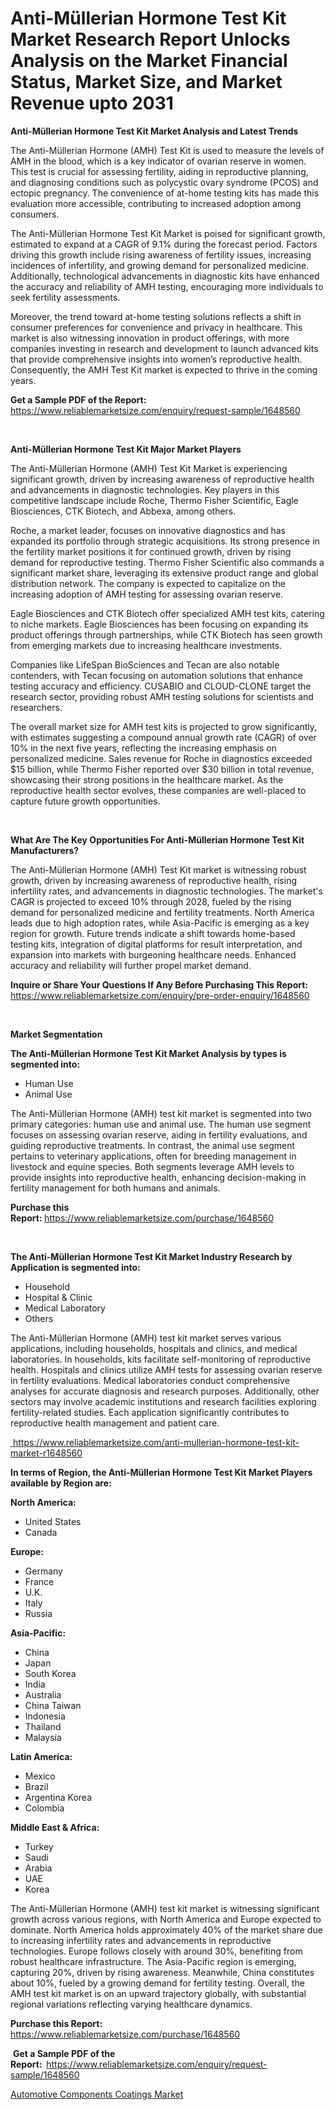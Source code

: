 <p><h1>Anti-Müllerian Hormone Test Kit Market Research Report Unlocks Analysis on the Market Financial Status, Market Size, and Market Revenue upto 2031</h1></p><p><strong>Anti-Müllerian Hormone Test Kit Market Analysis and Latest Trends</strong></p>
<p><p>The Anti-Müllerian Hormone (AMH) Test Kit is used to measure the levels of AMH in the blood, which is a key indicator of ovarian reserve in women. This test is crucial for assessing fertility, aiding in reproductive planning, and diagnosing conditions such as polycystic ovary syndrome (PCOS) and ectopic pregnancy. The convenience of at-home testing kits has made this evaluation more accessible, contributing to increased adoption among consumers.</p><p>The Anti-Müllerian Hormone Test Kit Market is poised for significant growth, estimated to expand at a CAGR of 9.1% during the forecast period. Factors driving this growth include rising awareness of fertility issues, increasing incidences of infertility, and growing demand for personalized medicine. Additionally, technological advancements in diagnostic kits have enhanced the accuracy and reliability of AMH testing, encouraging more individuals to seek fertility assessments.</p><p>Moreover, the trend toward at-home testing solutions reflects a shift in consumer preferences for convenience and privacy in healthcare. This market is also witnessing innovation in product offerings, with more companies investing in research and development to launch advanced kits that provide comprehensive insights into women’s reproductive health. Consequently, the AMH Test Kit market is expected to thrive in the coming years.</p></p>
<p><strong>Get a Sample PDF of the Report:&nbsp;</strong> <a href="https://www.reliablemarketsize.com/enquiry/request-sample/1648560?utm_campaign=1991&utm_medium=2&utm_source=Github&utm_content=ia&utm_term=29122024&utm_id=anti-mullerian-hormone-test-kit">https://www.reliablemarketsize.com/enquiry/request-sample/1648560</a></p>
<p>&nbsp;</p>
<p><strong>Anti-Müllerian Hormone Test Kit Major Market Players</strong></p>
<p><p>The Anti-Müllerian Hormone (AMH) Test Kit Market is experiencing significant growth, driven by increasing awareness of reproductive health and advancements in diagnostic technologies. Key players in this competitive landscape include Roche, Thermo Fisher Scientific, Eagle Biosciences, CTK Biotech, and Abbexa, among others.</p><p>Roche, a market leader, focuses on innovative diagnostics and has expanded its portfolio through strategic acquisitions. Its strong presence in the fertility market positions it for continued growth, driven by rising demand for reproductive testing. Thermo Fisher Scientific also commands a significant market share, leveraging its extensive product range and global distribution network. The company is expected to capitalize on the increasing adoption of AMH testing for assessing ovarian reserve.</p><p>Eagle Biosciences and CTK Biotech offer specialized AMH test kits, catering to niche markets. Eagle Biosciences has been focusing on expanding its product offerings through partnerships, while CTK Biotech has seen growth from emerging markets due to increasing healthcare investments.</p><p>Companies like LifeSpan BioSciences and Tecan are also notable contenders, with Tecan focusing on automation solutions that enhance testing accuracy and efficiency. CUSABIO and CLOUD-CLONE target the research sector, providing robust AMH testing solutions for scientists and researchers.</p><p>The overall market size for AMH test kits is projected to grow significantly, with estimates suggesting a compound annual growth rate (CAGR) of over 10% in the next five years, reflecting the increasing emphasis on personalized medicine. Sales revenue for Roche in diagnostics exceeded $15 billion, while Thermo Fisher reported over $30 billion in total revenue, showcasing their strong positions in the healthcare market. As the reproductive health sector evolves, these companies are well-placed to capture future growth opportunities.</p></p>
<p>&nbsp;</p>
<p><strong>What Are The Key Opportunities For Anti-Müllerian Hormone Test Kit Manufacturers?</strong></p>
<p><p>The Anti-Müllerian Hormone (AMH) Test Kit market is witnessing robust growth, driven by increasing awareness of reproductive health, rising infertility rates, and advancements in diagnostic technologies. The market's CAGR is projected to exceed 10% through 2028, fueled by the rising demand for personalized medicine and fertility treatments. North America leads due to high adoption rates, while Asia-Pacific is emerging as a key region for growth. Future trends indicate a shift towards home-based testing kits, integration of digital platforms for result interpretation, and expansion into markets with burgeoning healthcare needs. Enhanced accuracy and reliability will further propel market demand.</p></p>
<p><strong>Inquire or Share Your Questions If Any Before Purchasing This Report:</strong> <a href="https://www.reliablemarketsize.com/enquiry/pre-order-enquiry/1648560?utm_campaign=1991&utm_medium=2&utm_source=Github&utm_content=ia&utm_term=29122024&utm_id=anti-mullerian-hormone-test-kit">https://www.reliablemarketsize.com/enquiry/pre-order-enquiry/1648560</a></p>
<p>&nbsp;</p>
<p><strong>Market Segmentation</strong></p>
<p><strong>The Anti-Müllerian Hormone Test Kit Market Analysis by types is segmented into:</strong></p>
<p><ul><li>Human Use</li><li>Animal Use</li></ul></p>
<p><p>The Anti-Müllerian Hormone (AMH) test kit market is segmented into two primary categories: human use and animal use. The human use segment focuses on assessing ovarian reserve, aiding in fertility evaluations, and guiding reproductive treatments. In contrast, the animal use segment pertains to veterinary applications, often for breeding management in livestock and equine species. Both segments leverage AMH levels to provide insights into reproductive health, enhancing decision-making in fertility management for both humans and animals.</p></p>
<p><strong>Purchase this Report:&nbsp;</strong><a href="https://www.reliablemarketsize.com/purchase/1648560?utm_campaign=1991&utm_medium=2&utm_source=Github&utm_content=ia&utm_term=29122024&utm_id=anti-mullerian-hormone-test-kit">https://www.reliablemarketsize.com/purchase/1648560</a></p>
<p>&nbsp;</p>
<p><strong>The Anti-Müllerian Hormone Test Kit Market Industry Research by Application is segmented into:</strong></p>
<p><ul><li>Household</li><li>Hospital & Clinic</li><li>Medical Laboratory</li><li>Others</li></ul></p>
<p><p>The Anti-Müllerian Hormone (AMH) test kit market serves various applications, including households, hospitals and clinics, and medical laboratories. In households, kits facilitate self-monitoring of reproductive health. Hospitals and clinics utilize AMH tests for assessing ovarian reserve in fertility evaluations. Medical laboratories conduct comprehensive analyses for accurate diagnosis and research purposes. Additionally, other sectors may involve academic institutions and research facilities exploring fertility-related studies. Each application significantly contributes to reproductive health management and patient care.</p></p>
<p><a href="https://www.reliablemarketsize.com/anti-mullerian-hormone-test-kit-market-r1648560?utm_campaign=1991&utm_medium=2&utm_source=Github&utm_content=ia&utm_term=29122024&utm_id=anti-mullerian-hormone-test-kit">&nbsp;https://www.reliablemarketsize.com/anti-mullerian-hormone-test-kit-market-r1648560</a></p>
<p><strong>In terms of Region, the Anti-Müllerian Hormone Test Kit Market Players available by Region are:</strong></p>
<p>
    <p> <strong> North America: </strong>
        <ul>
            <li>United States</li>
            <li>Canada</li>
        </ul>
        </p> 
    <p> <strong> Europe: </strong>
        <ul>
            <li>Germany</li>
            <li>France</li>
            <li>U.K.</li>
            <li>Italy</li>
            <li>Russia</li>
        </ul>
        </p> 
    <p> <strong> Asia-Pacific: </strong>
        <ul>
            <li>China</li>
            <li>Japan</li>
            <li>South Korea</li>
            <li>India</li>
            <li>Australia</li>
            <li>China Taiwan</li>
            <li>Indonesia</li>
            <li>Thailand</li>
            <li>Malaysia</li>
        </ul>
        </p> 
    <p> <strong> Latin America: </strong>
        <ul>
            <li>Mexico</li>
            <li>Brazil</li>
            <li>Argentina Korea</li>
            <li>Colombia</li>
        </ul>
        </p> 
    <p> <strong> Middle East & Africa: </strong>
        <ul>
            <li>Turkey</li>
            <li>Saudi</li>
            <li>Arabia</li>
            <li>UAE</li>
            <li>Korea</li>
        </ul>
    </p>
    </p>
<p><p>The Anti-Müllerian Hormone (AMH) test kit market is witnessing significant growth across various regions, with North America and Europe expected to dominate. North America holds approximately 40% of the market share due to increasing infertility rates and advancements in reproductive technologies. Europe follows closely with around 30%, benefiting from robust healthcare infrastructure. The Asia-Pacific region is emerging, capturing 20%, driven by rising awareness. Meanwhile, China constitutes about 10%, fueled by a growing demand for fertility testing. Overall, the AMH test kit market is on an upward trajectory globally, with substantial regional variations reflecting varying healthcare dynamics.</p></p>
<p><strong>Purchase this Report: </strong><a href="https://www.reliablemarketsize.com/purchase/1648560?utm_campaign=1991&utm_medium=2&utm_source=Github&utm_content=ia&utm_term=29122024&utm_id=anti-mullerian-hormone-test-kit">https://www.reliablemarketsize.com/purchase/1648560</a></p>
<p>&nbsp;<strong>Get a Sample PDF of the Report:&nbsp;&nbsp;</strong><a href="https://www.reliablemarketsize.com/enquiry/request-sample/1648560?utm_campaign=1991&utm_medium=2&utm_source=Github&utm_content=ia&utm_term=29122024&utm_id=anti-mullerian-hormone-test-kit">https://www.reliablemarketsize.com/enquiry/request-sample/1648560</a></p>
<p><strong></strong></p>
<p><p><a href="https://github.com/YashRP12/Market-Research-Report-List-6/blob/main/automotive-components-coatings-market.md?utm_campaign=1991&utm_medium=2&utm_source=Github&utm_content=ia&utm_term=29122024&utm_id=anti-mullerian-hormone-test-kit">Automotive Components Coatings Market</a></p></p>